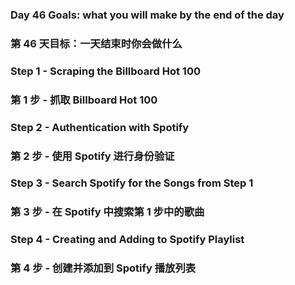 ### Day 46 Goals: what you will make by the end of the day
### 第 46 天目标：一天结束时你会做什么

### Step 1 - Scraping the Billboard Hot 100
### 第 1 步 - 抓取 Billboard Hot 100

### Step 2 - Authentication with Spotify
### 第 2 步 - 使用 Spotify 进行身份验证

### Step 3 - Search Spotify for the Songs from Step 1
### 第 3 步 - 在 Spotify 中搜索第 1 步中的歌曲

### Step 4 - Creating and Adding to Spotify Playlist
### 第 4 步 - 创建并添加到 Spotify 播放列表
